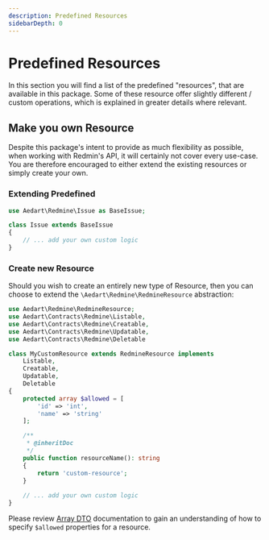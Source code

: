 ```yaml
---
description: Predefined Resources
sidebarDepth: 0
---
```


# Predefined Resources

In this section you will find a list of the predefined "resources", that are available in this package.
Some of these resource offer slightly different / custom operations, which is explained in greater details where relevant.

## Make you own Resource

Despite this package's intent to provide as much flexibility as possible, when working with Redmin's API, it will certainly not cover every use-case.
You are therefore encouraged to either extend the existing resources or simply create your own.

### Extending Predefined

```php
use Aedart\Redmine\Issue as BaseIssue;

class Issue extends BaseIssue
{
    // ... add your own custom logic 
}
```

### Create new Resource

Should you wish to create an entirely new type of Resource, then you can choose to extend the `\Aedart\Redmine\RedmineResource` abstraction:

```php
use Aedart\Redmine\RedmineResource;
use Aedart\Contracts\Redmine\Listable,
use Aedart\Contracts\Redmine\Creatable,
use Aedart\Contracts\Redmine\Updatable,
use Aedart\Contracts\Redmine\Deletable

class MyCustomResource extends RedmineResource implements 
    Listable,
    Creatable,
    Updatable,
    Deletable
{
    protected array $allowed = [
        'id' => 'int',
        'name' => 'string'
    ];

    /**
     * @inheritDoc
     */
    public function resourceName(): string
    {
        return 'custom-resource';
    }
    
    // ... add your own custom logic 
}
```

Please review [Array DTO](../../dto/array) documentation to gain an understanding of how to specify `$allowed` properties for a resource. 